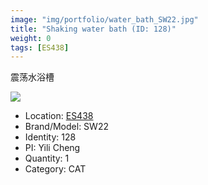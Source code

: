 ```yaml
---
image: "img/portfolio/water_bath_SW22.jpg"
title: "Shaking water bath (ID: 128)"
weight: 0
tags: [ES438]
---
```


震荡水浴槽

<!--more-->

![](../../img/portfolio/water_bath_SW22.jpg)

- Location: [ES438](../../tags/es438)
- Brand/Model: SW22
- Identity: 128
- PI: Yili Cheng
- Quantity: 1
- Category: CAT







